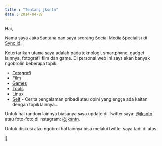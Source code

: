 ```yaml
---
title : "Tentang jksntn"
date : 2014-04-09
---
```


Hai,

Nama saya Jaka Santana dan saya seorang Social Media Specialist di [Sync.id](https://sync.id/).

Ketertarikan utama saya adalah pada teknologi, smartphone, gadget lainnya, fotografi, film dan game. Di personal web ini saya akan banyak ngobrolin beberapa topik:

- [Fotografi](/series/fotografi/)
- [Film](/series/film/)
- [Games](/series/games/)
- [Tools](/series/tools/)
- [Linux](/series/linux/)
- [Self](/series/self/) - Cerita pengalaman pribadi atau opini yang engga ada kaitan dengan topik lainnya...

Untuk hal random lainnya biasanya saya update di Twitter saya: [@jksntn](https://twitter.com/jksntn/). atau foto-foto di Instagram: [@jksntn](https://www.instagram.com/jksntn/).

Untuk diskusi atau ngobrol hal lainnya bisa melalui twitter saya tadi di atas. 

🖖
